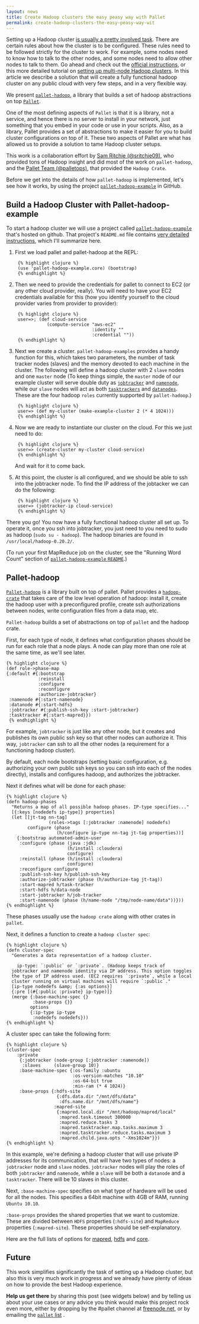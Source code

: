 ```yaml
---
layout: news
title: Create Hadoop clusters the easy peasy way with Pallet
permalink: create-hadoop-clusters-the-easy-peasy-way-wit
---
```

Setting up a Hadoop cluster
[is usually a pretty involved task](http://hadoop.apache.org/common/docs/current/cluster_setup.html).
There are certain rules about how the cluster is to be
configured. These rules need to be followed strictly for the cluster
to work. For example, some nodes need to know how to talk to the other
nodes, and some nodes need to allow other nodes to talk to them. Go
ahead and check out the
[official instructions](http://hadoop.apache.org/common/docs/current/cluster_setup.html),
or this more detailed tutorial on
[setting up multi-node Hadoop clusters](http://www.michael-noll.com/tutorials/running-hadoop-on-ubuntu-linux-multi-node-cluster/). In
this article we describe a solution that will create a fully
functional hadoop cluster on any public cloud with very few steps, and
in a very flexible way.

We present [`pallet-hadoop`](https://github.com/pallet/pallet-hadoop),
a library that builds a set of hadoop abstractions on top
[`Pallet`](https://github.com/pallet/pallet).

One of the most defining aspects of `Pallet` is that it is a library,
not a service, and hence there is no server to install in your
network, just something that you embed in your code or use in your
scripts. Also, as a library, Pallet provides a set of abstractions to
make it easier for you to build cluster configurations on top of
it. These two aspects of Pallet are what has allowed us to provide a
solution to tame Hadoop cluster setups.

This work is a collaboration effort by
[Sam Ritchie (@sritchie09)](https://github.com/sritchie), who provided
tons of Hadoop insight and did most of the work on `pallet-hadoop`, and the
[Pallet Team (@palletops)](https://github.com/pallet), that provided
the `Hadoop Crate`.
 
Before we get into the details of how `pallet-hadoop` is implemented,
let's see how it works, by using the project
[`pallet-hadoop-example`](https://github.com/pallet/pallet-hadoop-example)
in GitHub.


## Build a Hadoop Cluster with Pallet-hadoop-example ##

To start a hadoop cluster we will use a project called
[`pallet-hadoop-example`](https://github.com/pallet/pallet-hadoop-example)
that's hosted on github. That project's `README.md` file contains
[very detailed instructions](https://github.com/pallet/pallet-hadoop-example), which I'll summarize here.

1. First we load pallet and pallet-hadoop at the REPL:

        {% highlight clojure %}
        (use 'pallet-hadoop-example.core) (bootstrap)
        {% endhighlight %}

1. Then we need to provide the credentials for pallet to connect to
EC2 (or any other cloud provider, really). You will need to have your
EC2 credentials available for this (how you identify yourself to the
cloud provider varies from provider to provider):

        {% highlight clojure %}
        user=>; (def cloud-service
                   (compute-service "aws-ec2"
                                    :identity ""         
                                    :credential ""))
        {% endhighlight %}
                                    
1. Next we create a cluster. `pallet-hadoop-examples` provides a handy
function for this, which takes two parameters, the number of task
tracker nodes (slaves) and the memory devoted to each machine in the
cluster. The following will define a hadoop cluster with 2 `slave`
nodes and one `master` node (To keep things simple, the `master` node
of our example cluster will serve double duty as
[`jobtracker`](http://wiki.apache.org/hadoop/JobTracker) and
[`namenode`](http://wiki.apache.org/hadoop/NameNode), while our
`slave` nodes will act as both
[`tasktrackers`](http://wiki.apache.org/hadoop/TaskTracker) and
[`datanodes`](http://wiki.apache.org/hadoop/DataNode). These are the
four hadoop `roles` currently supported by `pallet-hadoop`.)

        {% highlight clojure %}
        user=> (def my-cluster (make-example-cluster 2 (* 4 1024)))
        {% endhighlight %}
        
1. Now we are ready to instantiate our cluster on the cloud. For this
we just need to do:

        {% highlight clojure %}
        user=> (create-cluster my-cluster cloud-service)
        {% endhighlight %}
   
   And wait for it to come back.
   
1. At this point, the cluster is all configured, and we should be able
to ssh into the jobtracker node. To find the IP address of the
jobtacker we can do the following:

        {% highlight clojure %}
        user=> (jobtracker-ip cloud-service)
        {% endhighlight %}

There you go! You now have a fully functional hadoop cluster all set
up. To operate it, once you ssh into jobtracker, you just need to you
need to sudo as hadoop (`sudo su - hadoop`). The hadoop binaries are
found in `/usr/local/hadoop-0.20.2/`.

(To run your first MapReduce job on the cluster, see the "Running Word Count" section of [`pallet-hadoop-example` `README`](https://github.com/pallet/pallet-hadoop-example).)

## Pallet-hadoop ##

[`Pallet-hadoop`](https://github.com/pallet/pallet-hadoop) is a library
built on top of pallet. Pallet provides a
[`hadoop-crate`](https://github.com/pallet/pallet-apache-crates/blob/master/hadoop/src/pallet/crate/hadoop.clj)
that takes care of the low level operation of hadoop: install it,
create the hadoop user with a preconfigured profile, create ssh
authorizations between nodes, write configuration files from a data
map, etc.

`Pallet-hadoop` builds a set of abstractions on top of `pallet` and
the hadoop crate.

First, for each type of node, it defines what configuration phases
should be run for each role that a node plays. A node can play more
than one role at the same time, as we'll see later.

    {% highlight clojure %}
    (def role->phase-map
    {:default #{:bootstrap
                :reinstall
                :configure
                :reconfigure
                :authorize-jobtracker}
     :namenode #{:start-namenode}
     :datanode #{:start-hdfs}
     :jobtracker #{:publish-ssh-key :start-jobtracker}
     :tasktracker #{:start-mapred}})
     {% endhighlight %}
     
For example, `jobtracker` is just like any other node, but
it creates and publishes its own public ssh key so that other nodes
can authorize it. This way, `jobtracker` can ssh to all the other
nodes (a requirement for a functioning hadoop cluster).

By default, each node bootstraps (setting basic configuration, e.g.
authorizing your own public ssh keys so you can ssh into each of the
nodes directly), installs and configures hadoop, and authorizes the
jobtracker.

Next it defines what will be done for each phase:

    {% highlight clojure %}
    (defn hadoop-phases
      "Returns a map of all possible hadoop phases. IP-type specifies..."
      [{:keys [nodedefs ip-type]} properties]
      (let [[jt-tag nn-tag] 
                    (roles->tags [:jobtracker :namenode] nodedefs)
            configure (phase
                       (h/configure ip-type nn-tag jt-tag properties))]
        {:bootstrap automated-admin-user
         :configure (phase (java :jdk)
                           (h/install :cloudera)
                           configure)
         :reinstall (phase (h/install :cloudera)
                           configure)
         :reconfigure configure
         :publish-ssh-key h/publish-ssh-key
         :authorize-jobtracker (phase (h/authorize-tag jt-tag))
         :start-mapred h/task-tracker
         :start-hdfs h/data-node
         :start-jobtracker h/job-tracker
         :start-namenode (phase (h/name-node "/tmp/node-name/data"))}))
    {% endhighlight %}

These phases usually use the `hadoop crate` along with other crates in
`pallet`.

Next, it defines a function to create a `hadoop cluster spec`:

    {% highlight clojure %}
    (defn cluster-spec
      "Generates a data representation of a hadoop cluster.

        ip-type: `:public` or `:private`. (Hadoop keeps track of
      jobtracker and namenode identity via IP address. This option toggles
      the type of IP address used. (EC2 requires `:private`, while a local
      cluster running on virtual machines will require `:public`."
      [ip-type nodedefs &amp; {:as options}]
      {:pre [(#{:public :private} ip-type)]}
      (merge {:base-machine-spec {}
              :base-props {}}
             options
             {:ip-type ip-type
              :nodedefs nodedefs}))
    {% endhighlight %}
              
A cluster spec can take the following form:

    {% highlight clojure %}                     
    (cluster-spec 
        :private
         {:jobtracker (node-group [:jobtracker :namenode])
          :slaves     (slave-group 10)}
         :base-machine-spec {:os-family :ubuntu
                             :os-version-matches "10.10"
                             :os-64-bit true
                             :min-ram (* 4 1024)}
         :base-props {:hdfs-site 
                       {:dfs.data.dir "/mnt/dfs/data"
                        :dfs.name.dir "/mnt/dfs/name"}
                      :mapred-site
                       {:mapred.local.dir "/mnt/hadoop/mapred/local"
                        :mapred.task.timeout 300000
                        :mapred.reduce.tasks 3
                        :mapred.tasktracker.map.tasks.maximum 3
                        :mapred.tasktracker.reduce.tasks.maximum 3
                        :mapred.child.java.opts "-Xms1024m"}})                         
    {% endhighlight %}
                         
In this example, we're defining a hadoop cluster that will use private
IP addresses for its communication, that will have two types of nodes:
a `jobtracker` node and `slave` nodes. `jobtracker` nodes will play
the roles of both `jobtracker` and `namenode`, while a `slave` will be
both a `datanode` and a `tasktracker`. There will be 10 slaves in this cluster.

Next, `:base-machine-spec` specifies on what type of hardware will be
used for all the nodes. This specifies a 64bit machine with 4GB of
RAM, running `Ubuntu 10.10`.

`:base-props` provides the shared properties that we want to
customize. These are divided between `HDFS` properties (`:hdfs-site`)
and `MapReduce` properties (`:mapred-site`). These properties should
be self-explanatory.

Here are the full lists of options for
[mapred](http://hadoop.apache.org/core/docs/r0.20.0/mapred-default.html),
[hdfs](http://hadoop.apache.org/core/docs/r0.20.0/hdfs-default.html)
and
[core](http://hadoop.apache.org/core/docs/r0.20.0/core-default.html).
    
## Future ##

This work simplifies significantly the task of setting up a Hadoop
cluster, but also this is very much work in progress and we already
have plenty of ideas on how to provide the best Hadoop experience.

**Help us get there** by sharing this post (see widgets
below) and by telling us about your use cases or any advice you think
would make this project rock even more, either by dropping by the #pallet
channel at [freenode.net](http://freenode.net/irc_servers.shtml), or
by emailing the [`pallet` list](mailto:pallet-clj@googlegroups.com)  .  
